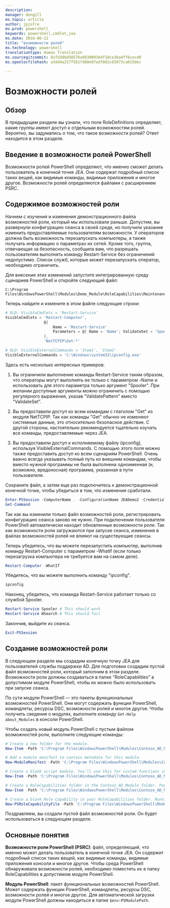 ```yaml
---
description: 
manager: dongill
ms.topic: article
author: jpjofre
ms.prod: powershell
keywords: powershell,cmdlet,jea
ms.date: 2016-06-22
title: "возможности ролей"
ms.technology: powershell
translationtype: Human Translation
ms.sourcegitcommit: 81fd386d58576a8930093b4f18ce36a4ff6cecd0
ms.openlocfilehash: a3dd4a217f5b1fd80e97adf802c65073ca015bbc

---
```


# Возможности ролей

## Обзор
В предыдущем разделе вы узнали, что поле RoleDefinitions определяет, какие группы имеют доступ к отдельным возможностям ролей.
Вероятно, вы задумались о том, что такое возможности ролей?
Ответ находится в этом разделе.  

## Введение в возможности ролей PowerShell
Возможности ролей PowerShell определяют, что именно сможет делать пользователь в конечной точке JEA.
Они содержат подробный список таких вещей, как видимые команды, видимые приложения и многое другое.
Возможности ролей определяются файлами с расширением PSRC.

## Содержимое возможностей роли
Начнем с изучения и изменения демонстрационного файла возможностей роли, который мы использовали раньше.
Допустим, вы развернули конфигурацию сеанса в своей среде, но получили указание изменить предоставляемые пользователям возможности.
У операторов должна быть возможность перезапускать компьютеры, а также получать информацию о параметрах их сетей.
Кроме того, группа, отвечающая за безопасность, сообщила вам, что разрешать пользователям выполнять команду Restart-Service без ограничений недопустимо.
Список служб, которые может перезапускать оператор, необходимо ограничить.

Для внесения этих изменений запустите интегрированную среду сценариев PowerShell и откройте следующий файл:

```
C:\Program Files\WindowsPowerShell\Modules\Demo_Module\RoleCapabilities\Maintenance.psrc
```

Теперь найдите и измените в этом файле следующие строки:

```PowerShell
# OLD: VisibleCmdlets = 'Restart-Service'
VisibleCmdlets = 'Restart-Computer',
                 @{
                     Name = 'Restart-Service'
                     Parameters = @{ Name = 'Name'; ValidateSet = 'Spooler' }
                 },
                 'NetTCPIP\Get-*'

# OLD: VisibleExternalCommands = 'Item1', 'Item2'
VisibleExternalCommands = 'C:\Windows\system32\ipconfig.exe'
```

Здесь есть несколько интересных примеров:

1.  Вы ограничили выполнение команды Restart-Service таким образом, что операторы могут выполнять ее только с параметром -Name и использовать для этого параметра только аргумент "Spooler".
При желании доступные аргументы можно ограничить с помощью регулярного выражения, указав "ValidatePattern" вместо "ValidateSet".

2.  Вы предоставили доступ ко всем командам с глаголом "Get" из модуля NetTCPIP.
Так как команды "Get" обычно не изменяют системные данные, это относительно безопасное действие.
С другой стороны, настоятельно рекомендуется тщательно изучать все команды, предоставляемые через JEA.

3.  Вы предоставили доступ к исполняемому файлу (ipconfig), используя VisibleExternalCommands.
С помощью этого поля можно также предоставить доступ ко всем сценариям PowerShell.
Очень важно всегда указывать полный путь ко внешним командам, чтобы вместо нужной программы не была выполнена одноименная (и, возможно, вредоносная) программа, указанная в пути пользователя.

Сохраните файл, а затем еще раз подключитесь к демонстрационной конечной точке, чтобы убедиться в том, что изменения сработали.

```PowerShell
Enter-PSSession -ComputerName . -ConfigurationName JEADemo2 -Credential $NonAdminCred
Get-Command
```
Так как вы изменили только файл возможностей роли, регистрировать конфигурацию сеанса заново не нужно.
При подключении пользователя PowerShell автоматически находит обновленные возможности роли.
Так как возможности роли загружаются при запуске сеанса, изменения в файлах возможностей ролей не влияют на существующие сеансы.

Теперь убедитесь, что вы можете перезапустить компьютер, выполнив команду Restart-Computer с параметром -WhatIf (если только перезагрузка компьютера не требуется вам на самом деле).

```PowerShell
Restart-Computer -WhatIf
```

Убедитесь, что вы можете выполнить команду "ipconfig".

```PowerShell
ipconfig
```

Наконец, убедитесь, что команда Restart-Service работает только со службой Spooler.

```PowerShell
Restart-Service Spooler # This should work
Restart-Service WSearch # This should fail
```

Закончив, выйдите из сеанса.

```PowerShell
Exit-PSSession
```

## Создание возможностей роли
В следующем разделе мы создадим конечную точку JEA для пользователей службы поддержки AD.
Для подготовки создадим пустой файл возможностей роли, который заполним в этом разделе.
Возможности роли должны создаваться в папке "RoleCapabilities" в допустимом модуле PowerShell, чтобы их можно было использовать при запуске сеанса.

По сути модули PowerShell — это пакеты функциональных возможностей PowerShell.
Они могут содержать функции PowerShell, командлеты, ресурсы DSC, возможности ролей и многое другое.
Чтобы получить сведения о модулях, выполните команду `Get-Help about_Modules` в консоли PowerShell.

Чтобы создать новый модуль PowerShell с пустым файлом возможностей роли, выполните следующие команды:  

```PowerShell
# Create a new folder for the module.
New-Item -Path 'C:\Program Files\WindowsPowerShell\Modules\Contoso_AD_Module' -ItemType Directory

# Add a module manifest to contain metadata for this module.
New-ModuleManifest -Path 'C:\Program Files\WindowsPowerShell\Modules\Contoso_AD_Module\Contoso_AD_Module.psd1' -RootModule Contoso_AD_Module.psm1

# Create a blank script module. You'll use this for custom functions in the next section.
New-Item -Path 'C:\Program Files\WindowsPowerShell\Modules\Contoso_AD_Module\Contoso_AD_Module.psm1' -ItemType File

# Create a RoleCapabilities folder in the Contoso_AD_Module folder. PowerShell expects Role Capabilities to be located in a "RoleCapabilities" folder within a module.
New-Item -Path 'C:\Program Files\WindowsPowerShell\Modules\Contoso_AD_Module\RoleCapabilities' -ItemType Directory

# Create a blank Role Capability in your RoleCapabilities folder. Running this command without any additional parameters just creates a blank template.
New-PSRoleCapabilityFile -Path 'C:\Program Files\WindowsPowerShell\Modules\Contoso_AD_Module\RoleCapabilities\ADHelpDesk.psrc'
```

Поздравляем, вы создали пустой файл возможностей роли.
Он будет использоваться в следующем разделе.

## Основные понятия
**Возможности роли PowerShell (PSRC)**: файл, определяющий, что именно может делать пользователь в конечной точке JEA.
Он содержит подробный список таких вещей, как видимые команды, видимые приложения консоли и многое другое.
Чтобы среда PowerShell обнаруживала возможности ролей, необходимо поместить их в папку RoleCapabilities в допустимом модуле PowerShell.

**Модуль PowerShell**: пакет функциональных возможностей PowerShell.
Может содержать функции PowerShell, командлеты, ресурсы DSC, возможности ролей и многое другое.
Для автоматической загрузки модули PowerShell должны находиться в папке `$env:PSModulePath`.




<!--HONumber=Jul16_HO1-->


